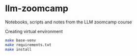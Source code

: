 # llm-zoomcamp
Notebooks, scripts and notes from the LLM zoomcamp course


Creating virtual environment

```bash
make base-venv
make requirements.txt
make install
```


